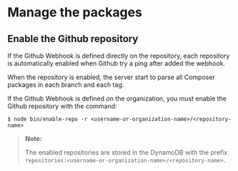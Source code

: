 Manage the packages
===================


## Enable the Github repository

If the Github Webhook is defined directly on the repository, each repository is automatically enabled when Github try
a ping after added the webhook.

When the repository is enabled, the server start to parse all Composer packages in each branch and each tag.

If the Github Webhook is defined on the organization, you must enable the Github repository with the command:

 ```
 $ node bin/enable-repo -r <username-or-organization-name>/<repository-name>
 ```

> **Note:**
>
> The enabled repositories are stored in the DynamoDB with the prefix
> `repositories:<username-or-organization-name>/<repository-name>`.
